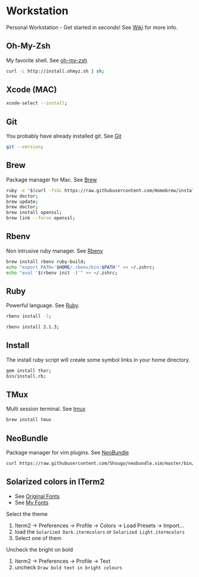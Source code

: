 # Workstation

Personal Workstation - Get started in seconds!
See [Wiki](https://github.com/vnegrisolo/workstation/wiki) for more info.

## Oh-My-Zsh

My favorite shell. See [oh-my-zsh](https://github.com/robbyrussell/oh-my-zsh)

```bash
curl -L http://install.ohmyz.sh | sh;
```

## Xcode (MAC)

```bash
xcode-select --install;
```

## Git

You probably have already installed git. See [Git](http://git-scm.com/doc)

```bash
git --version;
```

## Brew

Package manager for Mac. See [Brew](http://brew.sh/)

```bash
ruby -e "$(curl -fsSL https://raw.githubusercontent.com/Homebrew/install/master/install)";
brew doctor;
brew update;
brew doctor;
brew install openssl;
brew link --force openssl;
```

## Rbenv

Non intrusive ruby manager. See [Rbenv](https://github.com/sstephenson/rbenv)

```bash
brew install rbenv ruby-build;
echo "export PATH='$HOME/.rbenv/bin:$PATH'" >> ~/.zshrc;
echo "eval '$(rbenv init -)'" >> ~/.zshrc;
```

## Ruby

Powerful language. See [Ruby](https://www.ruby-lang.org/en/).

```bash
rbenv install -l;
```

```bash
rbenv install 2.1.3;
```

## Install

The install ruby script will create some symbol links in your home directory.

```bash
gem install thor;
bin/install.rb;
```

## TMux

Multi session terminal. See [tmux](http://tmux.sourceforge.net/)

```bash
brew install tmux
```

## NeoBundle

Package manager for vim plugins. See [NeoBundle](https://github.com/Shougo/neobundle.vim)

```bash
curl https://raw.githubusercontent.com/Shougo/neobundle.vim/master/bin/install.sh | sh
```

## Solarized colors in ITerm2

* See [Original Fonts](https://github.com/altercation/solarized/tree/master/iterm2-colors-solarized)
* See [My Fonts](https://github.com/vnegrisolo/workstation/tree/master/iterm2)

Select the theme

1. Iterm2 -> Preferences -> Profile -> Colors -> Load Presets -> Import...
2. load the `Solarized Dark.itermcolors` or `Solarized Light.itermcolors`
3. Select one of them

Uncheck the bright on bold

1. Iterm2 -> Preferences -> Profile -> Text
2. uncheck `Draw bold text in bright colours`

